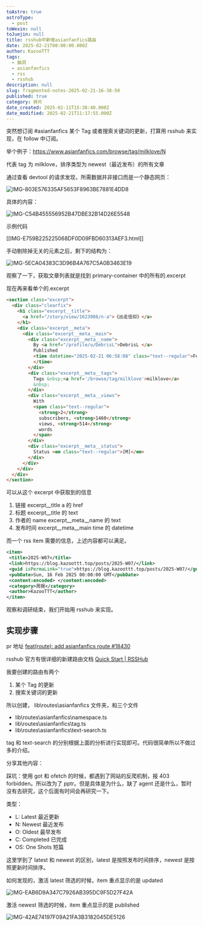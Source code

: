 ```yaml
---
toAstro: true
astroType:
  - post
toWexin: null
toJuejin: null
title: rsshub中新增asianfanfics路由
date: 2025-02-21T00:00:00.000Z
author: KazooTTT
tags:
  - 脑洞
  - asianfanfics
  - rss
  - rsshub
description: null
slug: fragmented-notes-2025-02-21-16-38-50
published: true
category: 碎片
date_created: 2025-02-11T15:38:40.000Z
date_modified: 2025-02-21T11:17:55.000Z
---
```


突然想订阅 #asianfanfics 某个 Tag 或者搜索关键词的更新，打算用 rsshub 来实现，在 follow 中订阅。

举个例子：<https://www.asianfanfics.com/browse/tag/milklove/N>

代表 tag 为 milklove，排序类型为 newest（最近发布）的所有文章

通过查看 devtool 的请求发现，所需数据并非接口而是一个静态网页：

![IMG-803E576335AF5653F8963BE7881E4DD8](/mdImages/IMG-803E576335AF5653F8963BE7881E4DD8.png)

具体的内容：

![IMG-C54B455556952B47DBE32B14D26E5548](/mdImages/IMG-C54B455556952B47DBE32B14D26E5548.png)

示例代码

[[IMG-E759B225225068DF0D09FBD60313AEF3.html]]

手动剔除掉无关的元素之后，剩下的结构为：

![IMG-5ECA04383C3D96B4A767C5A0B3463E19](/mdImages/IMG-5ECA04383C3D96B4A767C5A0B3463E19.png)

观察了一下，获取文章列表就是找到 primary-container 中的所有的.excerpt

现在再来看单个的.excerpt

``` html
<section class="excerpt">
  <div class="clearfix">
    <h1 class="excerpt__title">
      <a href="/story/view/1623986/n-a">《出走信仰》</a>
    </h1>
    <div class="excerpt__meta">
      <div class="excerpt__meta__main">
        <div class="excerpt__meta__name">
          By <a href="/profile/u/DebrisL">DebrisL </a>
          Published
          <time datetime="2025-02-21 06:58:08" class="text--regular">Feb 21, 2025 06:58:08
          </time>
        </div>
        <div class="excerpt__meta__tags">
          Tags &nbsp;<a href='/browse/tag/milklove'>milklove</a>
          &nbsp;
        </div>
        <div class="excerpt__meta__views">
          With
          <span class="text--regular">
            <strong>2</strong>
            subscribers, <strong>1460</strong>
            views, <strong>514</strong>
            words
          </span>
        </div>
        <div class="excerpt__meta__status">
          Status <em class="text--regular">[M]</em>
        </div>
      </div>
    </div>
  </div>
</section>
```

可以从这个 excerpt 中获取到的信息

1. 链接
 excerpt__title a 的 href
2. 标题
 excerpt__title 的 text
3. 作者的 name
 excerpt__meta__name 的 text
4. 发布时间
 excerpt__meta__main time 的 datetime

而一个 rss item 需要的信息，上述内容都可以满足。

``` xml
<item>
 <title>2025-W07</title>
 <link>https://blog.kazoottt.top/posts/2025-W07/</link>
 <guid isPermaLink="true">https://blog.kazoottt.top/posts/2025-W07/</guid>
 <pubDate>Sun, 16 Feb 2025 00:00:00 GMT</pubDate>
 <content:encoded> </content:encoded>
 <category>周报</category>
 <author>KazooTTT</author>
</item>
```

观察和调研结束，我们开始用 rsshub 来实现。

## 实现步骤

pr 地址 [feat(route): add asianfanfics route #18430](<https://github.com/DIYgod/RSSHub/pull/18430>)

rsshub 官方有很详细的新建路由文档 [Quick Start \| RSSHub](<https://docs.rsshub.app/joinus/>)

我要创建的路由有两个

1. 某个 Tag 的更新
2. 搜索关键词的更新

所以创建， lib\routes\asianfanfics 文件夹，和三个文件

- lib\routes\asianfanfics\namespace.ts
- lib\routes\asianfanfics\tag.ts
- lib\routes\asianfanfics\text-search.ts

tag 和 text-search 的分别根据上面的分析进行实现即可。代码很简单所以不做过多的介绍。

分享其他内容：

踩坑：使用 got 和 ofetch 的时候，都遇到了网站的反爬机制，报 403 forbidden。所以改为了 pptr。但是具体是为什么，缺了 agent 还是什么，暂时没有去研究，这个后面有时间会再研究一下。

类型：

- L: Latest 最近更新
- N: Newest 最近发布
- O: Oldest 最早发布
- C: Completed 已完成
- OS: One Shots 短篇

这里学到了 latest 和 newest 的区别，latest 是按照发布时间排序，newest 是按照更新时间排序。

如何发现的，激活 latest 筛选的时候，item 重点显示的是 updated

![IMG-EAB6D9A347C7926AB395DC9F5D27F42A](/mdImages/IMG-EAB6D9A347C7926AB395DC9F5D27F42A.png)

激活 newest 筛选的时候，item 重点显示的是 published

![IMG-42AE74197F09A21FA3B3182045DE5126](/mdImages/IMG-42AE74197F09A21FA3B3182045DE5126.png)
